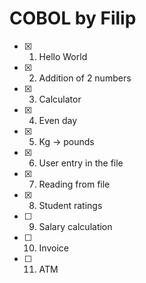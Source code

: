 # COBOL by Filip

- [X] 1. Hello World
- [X] 2. Addition of 2 numbers
- [X] 3. Calculator
- [X] 4. Even day
- [X] 5. Kg → pounds
- [X] 6. User entry in the file
- [X] 7. Reading from file
- [X] 8. Student ratings
- [ ] 9. Salary calculation
- [ ] 10. Invoice
- [ ] 11. ATM